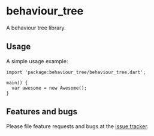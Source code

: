 # behaviour_tree

A behaviour tree library.

## Usage

A simple usage example:

    import 'package:behaviour_tree/behaviour_tree.dart';

    main() {
      var awesome = new Awesome();
    }

## Features and bugs

Please file feature requests and bugs at the [issue tracker][tracker].

[tracker]: http://example.com/issues/replaceme
